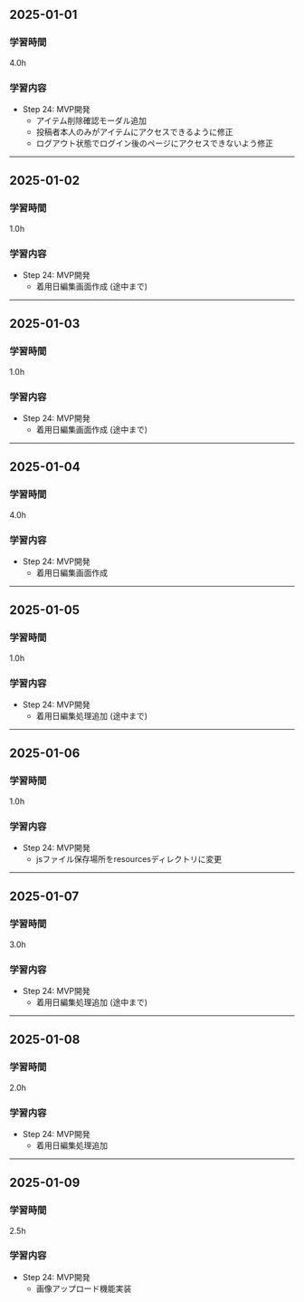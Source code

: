 ## 2025-01-01
### 学習時間
4.0h
### 学習内容
- Step 24: MVP開発
    - アイテム削除確認モーダル追加
    - 投稿者本人のみがアイテムにアクセスできるように修正
    - ログアウト状態でログイン後のページにアクセスできないよう修正
___
## 2025-01-02
### 学習時間
1.0h
### 学習内容
- Step 24: MVP開発
    - 着用日編集画面作成 (途中まで)
___
## 2025-01-03
### 学習時間
1.0h
### 学習内容
- Step 24: MVP開発
    - 着用日編集画面作成 (途中まで)
___
## 2025-01-04
### 学習時間
4.0h
### 学習内容
- Step 24: MVP開発
    - 着用日編集画面作成
___
## 2025-01-05
### 学習時間
1.0h
### 学習内容
- Step 24: MVP開発
    - 着用日編集処理追加 (途中まで)
___
## 2025-01-06
### 学習時間
1.0h
### 学習内容
- Step 24: MVP開発
    - jsファイル保存場所をresourcesディレクトリに変更
___
## 2025-01-07
### 学習時間
3.0h
### 学習内容
- Step 24: MVP開発
    - 着用日編集処理追加 (途中まで)
___
## 2025-01-08
### 学習時間
2.0h
### 学習内容
- Step 24: MVP開発
    - 着用日編集処理追加
___
## 2025-01-09
### 学習時間
2.5h
### 学習内容
- Step 24: MVP開発
    - 画像アップロード機能実装
